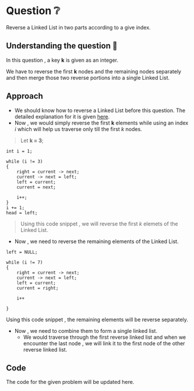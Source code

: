 # Question ❔

Reverse a Linked List in two parts according to a give index.

## Understanding the question 🤔

In this question , a key **k** is given as an integer.

We have to reverse the first **k** nodes and the remaining nodes separately and then merge those two reverse portions into a single Linked List.

## Approach
* We should know how to reverse a Linked List before this question. The detailed explanation for it is given [here](https://github.com/cleanhand/phase-1-kartikjain2001/blob/main/Linked%20List/Reversing%20a%20Linked%20List.md).
* Now , we would simply reverse the first **k** elements while using an index *i* which will help us traverse only till the first *k* nodes.
> Let **k = 3**;
~~~
int i = 1;

while (i != 3)
{
    right = current -> next;
    current -> next = left;
    left = current;
    current = next;
    
    i++;
}
i += 1;
head = left;

~~~
> Using this code snippet , we will reverse the first *k* elemets of the Linked List.

* Now , we need to reverse the remaining elements of the Linked List.
~~~
left = NULL;

while (i != 7)
{
    right = current -> next;
    current -> next = left;
    left = current;
    current = right;
    
    i++
    
}
~~~
Using this code snippet , the remaining elements will be reverse separately.
* Now , we need to combine them to form a single linked list.
  * We would traverse through the first reverse linked list and when we encounter the last node , we will link it to the first node of the other reverse linked list.

## Code

The code for the given problem will be updated here.


